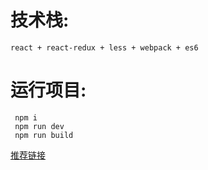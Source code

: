 技术栈:
===
    react + react-redux + less + webpack + es6
运行项目:
==
     npm i 
     npm run dev
     npm run build
[推荐链接](https://github.com/bailicangdu/react-pxq#%E6%8A%80%E6%9C%AF%E6%A0%88) 
